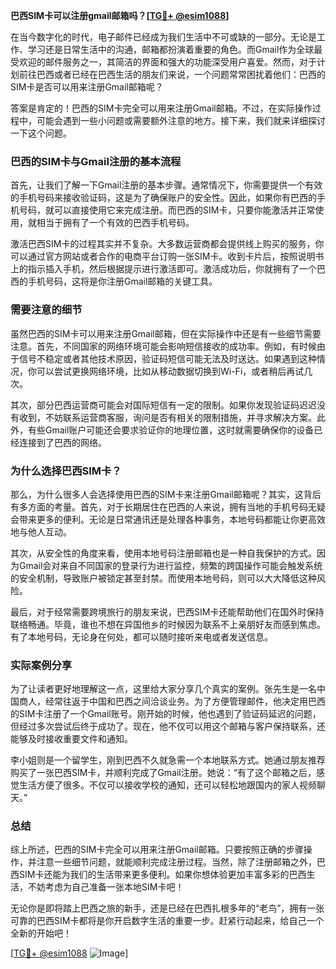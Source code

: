 **巴西SIM卡可以注册gmail邮箱吗？[[TG💪+ @esim1088](https://t.me/s/esim1088)]**

在当今数字化的时代，电子邮件已经成为我们生活中不可或缺的一部分。无论是工作、学习还是日常生活中的沟通，邮箱都扮演着重要的角色。而Gmail作为全球最受欢迎的邮件服务之一，其简洁的界面和强大的功能深受用户喜爱。然而，对于计划前往巴西或者已经在巴西生活的朋友们来说，一个问题常常困扰着他们：巴西的SIM卡是否可以用来注册Gmail邮箱呢？

答案是肯定的！巴西的SIM卡完全可以用来注册Gmail邮箱。不过，在实际操作过程中，可能会遇到一些小问题或需要额外注意的地方。接下来，我们就来详细探讨一下这个问题。

### 巴西的SIM卡与Gmail注册的基本流程

首先，让我们了解一下Gmail注册的基本步骤。通常情况下，你需要提供一个有效的手机号码来接收验证码，这是为了确保账户的安全性。因此，如果你有巴西的手机号码，就可以直接使用它来完成注册。而巴西的SIM卡，只要你能激活并正常使用，就相当于拥有了一个有效的巴西手机号码。

激活巴西SIM卡的过程其实并不复杂。大多数运营商都会提供线上购买的服务，你可以通过官方网站或者合作的电商平台订购一张SIM卡。收到卡片后，按照说明书上的指示插入手机，然后根据提示进行激活即可。激活成功后，你就拥有了一个巴西的手机号码，这将是你注册Gmail邮箱的关键工具。

### 需要注意的细节

虽然巴西的SIM卡可以用来注册Gmail邮箱，但在实际操作中还是有一些细节需要注意。首先，不同国家的网络环境可能会影响短信接收的成功率。例如，有时候由于信号不稳定或者其他技术原因，验证码短信可能无法及时送达。如果遇到这种情况，你可以尝试更换网络环境，比如从移动数据切换到Wi-Fi，或者稍后再试几次。

其次，部分巴西运营商可能会对国际短信有一定的限制。如果你发现验证码迟迟没有收到，不妨联系运营商客服，询问是否有相关的限制措施，并寻求解决方案。此外，有些Gmail账户可能还会要求验证你的地理位置，这时就需要确保你的设备已经连接到了巴西的网络。

### 为什么选择巴西SIM卡？

那么，为什么很多人会选择使用巴西的SIM卡来注册Gmail邮箱呢？其实，这背后有多方面的考量。首先，对于长期居住在巴西的人来说，拥有当地的手机号码无疑会带来更多的便利。无论是日常通讯还是处理各种事务，本地号码都能让你更高效地与他人互动。

其次，从安全性的角度来看，使用本地号码注册邮箱也是一种自我保护的方式。因为Gmail会对来自不同国家的登录行为进行监控，频繁的跨国操作可能会触发系统的安全机制，导致账户被锁定甚至封禁。而使用本地号码，则可以大大降低这种风险。

最后，对于经常需要跨境旅行的朋友来说，巴西SIM卡还能帮助他们在国外时保持联络畅通。毕竟，谁也不想在异国他乡的时候因为联系不上亲朋好友而感到焦虑。有了本地号码，无论身在何处，都可以随时接听来电或者发送信息。

### 实际案例分享

为了让读者更好地理解这一点，这里给大家分享几个真实的案例。张先生是一名中国商人，经常往返于中国和巴西之间洽谈业务。为了方便管理邮件，他决定用巴西的SIM卡注册了一个Gmail账号。刚开始的时候，他也遇到了验证码延迟的问题，但经过多次尝试后终于成功了。现在，他不仅可以用这个邮箱与客户保持联系，还能够及时接收重要文件和通知。

李小姐则是一个留学生，刚到巴西不久就急需一个本地联系方式。她通过朋友推荐购买了一张巴西SIM卡，并顺利完成了Gmail注册。她说：“有了这个邮箱之后，感觉生活方便了很多。不仅可以接收学校的通知，还可以轻松地跟国内的家人视频聊天。”

### 总结

综上所述，巴西的SIM卡完全可以用来注册Gmail邮箱。只要按照正确的步骤操作，并注意一些细节问题，就能顺利完成注册过程。当然，除了注册邮箱之外，巴西SIM卡还能为我们的生活带来更多便利。如果你想体验更加丰富多彩的巴西生活，不妨考虑为自己准备一张本地SIM卡吧！

无论你是即将踏上巴西之旅的新手，还是已经在巴西扎根多年的“老鸟”，拥有一张可靠的巴西SIM卡都将是你开启数字生活的重要一步。赶紧行动起来，给自己一个全新的开始吧！

[[TG💪+ @esim1088](https://t.me/s/esim1088) ![Image](https://i.postimg.cc/4NQfJmqS/Snipaste-2025-05-13-00-14-12.png)]
